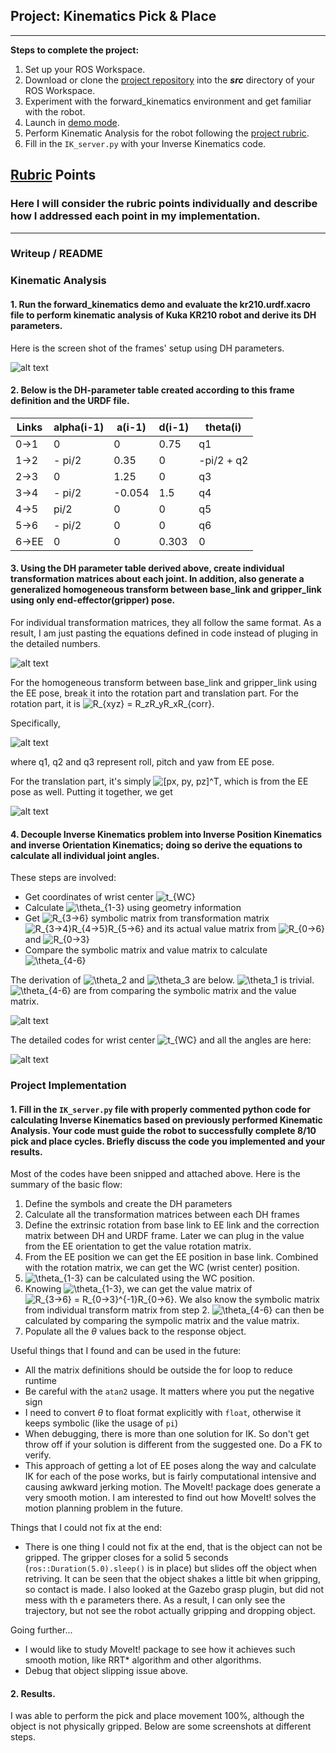 ## Project: Kinematics Pick & Place

---


**Steps to complete the project:**  


1. Set up your ROS Workspace.
2. Download or clone the [project repository](https://github.com/udacity/RoboND-Kinematics-Project) into the ***src*** directory of your ROS Workspace.  
3. Experiment with the forward_kinematics environment and get familiar with the robot.
4. Launch in [demo mode](https://classroom.udacity.com/nanodegrees/nd209/parts/7b2fd2d7-e181-401e-977a-6158c77bf816/modules/8855de3f-2897-46c3-a805-628b5ecf045b/lessons/91d017b1-4493-4522-ad52-04a74a01094c/concepts/ae64bb91-e8c4-44c9-adbe-798e8f688193).
5. Perform Kinematic Analysis for the robot following the [project rubric](https://review.udacity.com/#!/rubrics/972/view).
6. Fill in the `IK_server.py` with your Inverse Kinematics code. 


[//]: # (Image References)

[DH]: ./misc_images/DH.png
[DH_Transform_between_frames]: ./misc_images/DH_Transform_between_frames.png
[rotation]: ./misc_images/rotation.png
[EE]: ./misc_images/EE.png
[Derivation]: ./misc_images/Derivation.jpg
[theta]: ./misc_images/theta.png

## [Rubric](https://review.udacity.com/#!/rubrics/972/view) Points
### Here I will consider the rubric points individually and describe how I addressed each point in my implementation.  

---
### Writeup / README

### Kinematic Analysis
#### 1. Run the forward_kinematics demo and evaluate the kr210.urdf.xacro file to perform kinematic analysis of Kuka KR210 robot and derive its DH parameters.

Here is the screen shot of the frames' setup using DH parameters.

![alt text][DH]

#### 2. Below is the DH-parameter table created according to this frame definition and the URDF file.

Links | alpha(i-1) | a(i-1) | d(i-1) | theta(i)
--- | --- | --- | --- | ---
0->1 | 0 | 0 | 0.75 | q1
1->2 | - pi/2 | 0.35 | 0 | -pi/2 + q2
2->3 | 0 | 1.25 | 0 | q3
3->4 | - pi/2 | -0.054 | 1.5 | q4
4->5 | pi/2 | 0 | 0 | q5
5->6 | - pi/2 | 0 | 0 | q6
6->EE | 0 | 0 | 0.303 | 0

#### 3. Using the DH parameter table derived above, create individual transformation matrices about each joint. In addition, also generate a generalized homogeneous transform between base_link and gripper_link using only end-effector(gripper) pose.

For individual transformation matrices, they all follow the same format. As a result, I am just pasting the equations defined in code instead of pluging in the detailed numbers.

![alt text][DH_Transform_between_frames]

For the homogeneous transform between base_link and gripper_link using the EE pose, break it into the rotation part and translation part. For the rotation part, it is <img src="https://latex.codecogs.com/gif.latex?R_{xyz}&space;=&space;R_zR_yR_xR_{corr}" title="R_{xyz} = R_zR_yR_xR_{corr}" />.

Specifically,

![alt text][rotation]

where q1, q2 and q3 represent roll, pitch and yaw from EE pose.

For the translation part, it's simply <img src="https://latex.codecogs.com/gif.latex?[px,&space;py,&space;pz]^T" title="[px, py, pz]^T" />, which is from the EE pose as well. Putting it together, we get

![alt text][EE]

#### 4. Decouple Inverse Kinematics problem into Inverse Position Kinematics and inverse Orientation Kinematics; doing so derive the equations to calculate all individual joint angles.

These steps are involved:
* Get coordinates of wrist center <img src="https://latex.codecogs.com/gif.latex?t_{WC}" title="t_{WC}" />
* Calculate <img src="https://latex.codecogs.com/gif.latex?\theta_{1-3}" title="\theta_{1-3}" /> using geometry information
* Get <img src="https://latex.codecogs.com/gif.latex?R_{3->6}" title="R_{3->6}" /> symbolic matrix from transformation matrix <img src="https://latex.codecogs.com/gif.latex?R_{3->4}R_{4->5}R_{5->6}" title="R_{3->4}R_{4->5}R_{5->6}" /> and its actual value matrix from <img src="https://latex.codecogs.com/gif.latex?R_{0->6}" title="R_{0->6}" /> and <img src="https://latex.codecogs.com/gif.latex?R_{0->3}" title="R_{0->3}" />
* Compare the symbolic matrix and value matrix to calculate <img src="https://latex.codecogs.com/gif.latex?\theta_{4-6}" title="\theta_{4-6}" />

The derivation of <img src="https://latex.codecogs.com/gif.latex?\theta_2" title="\theta_2" /> and <img src="https://latex.codecogs.com/gif.latex?\theta_3" title="\theta_3" /> are below. <img src="https://latex.codecogs.com/gif.latex?\theta_1" title="\theta_1" /> is trivial. <img src="https://latex.codecogs.com/gif.latex?\theta_{4-6}" title="\theta_{4-6}" /> are from comparing the symbolic matrix and the value matrix.

![alt text][Derivation]

The detailed codes for wrist center <img src="https://latex.codecogs.com/gif.latex?t_{WC}" title="t_{WC}" /> and all the angles are here:

![alt text][theta]

### Project Implementation

#### 1. Fill in the `IK_server.py` file with properly commented python code for calculating Inverse Kinematics based on previously performed Kinematic Analysis. Your code must guide the robot to successfully complete 8/10 pick and place cycles. Briefly discuss the code you implemented and your results. 

Most of the codes have been snipped and attached above. Here is the summary of the basic flow:

1. Define the symbols and create the DH parameters
2. Calculate all the transformation matrices between each DH frames
3. Define the extrinsic rotation from base link to EE link and the correction matrix between DH and URDF frame. Later we can plug in the value from the EE orientation to get the value rotation matrix.
4. From the EE position we can get the EE position in base link. Combined with the rotation matrix, we can get the WC (wrist center) position.
5. <img src="https://latex.codecogs.com/gif.latex?\theta_{1-3}" title="\theta_{1-3}" /> can be calculated using the WC position.
6. Knowing <img src="https://latex.codecogs.com/gif.latex?\theta_{1-3}" title="\theta_{1-3}" />, we can get the value matrix of <img src="https://latex.codecogs.com/gif.latex?R_{3->6}&space;=&space;R_{0->3}^{-1}R_{0->6}" title="R_{3->6} = R_{0->3}^{-1}R_{0->6}" />. We also know the symbolic matrix from individual transform matrix from step 2. <img src="https://latex.codecogs.com/gif.latex?\theta_{4-6}" title="\theta_{4-6}" /> can then be calculated by comparing the sympolic matrix and the value matrix.
7. Populate all the $\theta$ values back to the response object.


Useful things that I found and can be used in the future:
* All the matrix definitions should be outside the for loop to reduce runtime
* Be careful with the `atan2` usage. It matters where you put the negative sign
* I need to convert $\theta$ to float format explicitly with `float`, otherwise it keeps symbolic (like the usage of `pi`)
* When debugging, there is more than one solution for IK. So don't get throw off if your solution is different from the suggested one. Do a FK to verify.
* This approach of getting a lot of EE poses along the way and calculate IK for each of the pose works, but is fairly computational intensive and causing awkward jerking motion. The MoveIt! package does generate a very smooth motion. I am interested to find out how MoveIt! solves the motion planning problem in the future.

Things that I could not fix at the end:
* There is one thing I could not fix at the end, that is the object can not be gripped. The gripper closes for a solid 5 seconds (`ros::Duration(5.0).sleep()` is in place) but slides off the object when retriving. It can be seen that the object shakes a little bit when gripping, so contact is made. I also looked at the Gazebo grasp plugin, but did not mess with th e parameters there. As a result, I can only see the trajectory, but not see the robot actually gripping and dropping object.

Going further...
* I would like to study MoveIt! package to see how it achieves such smooth motion, like RRT* algorithm and other algorithms.
* Debug that object slipping issue above. 

#### 2. Results.

I was able to perform the pick and place movement 100%, although the object is not physically gripped. Below are some screenshots at different steps.


